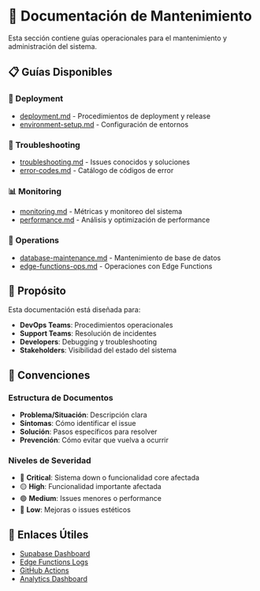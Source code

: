 # 🔧 Documentación de Mantenimiento

Esta sección contiene guías operacionales para el mantenimiento y administración del sistema.

## 📋 Guías Disponibles

### 🚀 Deployment
- [deployment.md](./deployment.md) - Procedimientos de deployment y release
- [environment-setup.md](./environment-setup.md) - Configuración de entornos

### 🐛 Troubleshooting  
- [troubleshooting.md](./troubleshooting.md) - Issues conocidos y soluciones
- [error-codes.md](./error-codes.md) - Catálogo de códigos de error

### 📊 Monitoring
- [monitoring.md](./monitoring.md) - Métricas y monitoreo del sistema
- [performance.md](./performance.md) - Análisis y optimización de performance

### 🔧 Operations
- [database-maintenance.md](./database-maintenance.md) - Mantenimiento de base de datos
- [edge-functions-ops.md](./edge-functions-ops.md) - Operaciones con Edge Functions

## 🎯 Propósito

Esta documentación está diseñada para:
- **DevOps Teams**: Procedimientos operacionales
- **Support Teams**: Resolución de incidentes
- **Developers**: Debugging y troubleshooting
- **Stakeholders**: Visibilidad del estado del sistema

## 📝 Convenciones

### Estructura de Documentos
- **Problema/Situación**: Descripción clara
- **Síntomas**: Cómo identificar el issue
- **Solución**: Pasos específicos para resolver
- **Prevención**: Cómo evitar que vuelva a ocurrir

### Niveles de Severidad
- 🔴 **Critical**: Sistema down o funcionalidad core afectada
- 🟡 **High**: Funcionalidad importante afectada
- 🟢 **Medium**: Issues menores o performance
- 🔵 **Low**: Mejoras o issues estéticos

## 🔗 Enlaces Útiles
- [Supabase Dashboard](https://supabase.com/dashboard)
- [Edge Functions Logs](https://supabase.com/dashboard/project/functions)
- [GitHub Actions](https://github.com/Customware-cl/Lacuenteria/actions)
- [Analytics Dashboard](/admin/analytics)